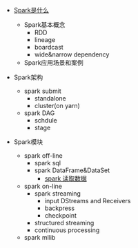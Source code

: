 * [Spark是什么](./doc/what-is-spark.md)
  * Spark基本概念
    * RDD
    * lineage
    * boardcast
    * wide&narrow dependency
  * Spark应用场景和案例

* Spark架构
  * spark submit
    * standalone
    * cluster(on yarn)
  * spark DAG
    * schdule
    * stage
  
* Spark模块
  * spark off-line
    * spark sql
    * spark DataFrame&DataSet
      * [spark 读取数据](./doc/spark-load.md)
  * spark on-line
    * spark streaming
      * input DStreams and Receivers
      * backpress
      * checkpoint
    * structured streaming
    * continuous processing
  * spark mllib
